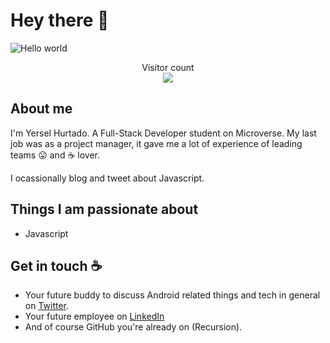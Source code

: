 # Hey there :wave:

<img src="https://raw.githubusercontent.com/sagar-viradiya/sagar-viradiya/master/resources/banner.png" alt="Hello world">

<p align="center"> 
  Visitor count<br>
  <img src="https://profile-counter.glitch.me/yersel500/count.svg" />
</p>

## About me

I'm Yersel Hurtado. A Full-Stack Developer student on Microverse. My last job was as a project manager, it gave me a lot of experience of leading teams :stuck_out_tongue: and :coffee: lover. 

I ocassionally blog and tweet about Javascript.


## Things I am passionate about

- Javascript

## Get in touch :coffee:

- Your future buddy to discuss Android related things and tech in general on [Twitter](https://twitter.com/YerselHurtado).
- Your future employee on [LinkedIn](https://www.linkedin.com/in/yersel-hurtado/)
- And of course GitHub you're already on (Recursion).

<!--
**yersel500/yersel500** is a ✨ _special_ ✨ repository because its `README.md` (this file) appears on your GitHub profile.

Here are some ideas to get you started:

- 🔭 I’m currently working on ...
- 🌱 I’m currently learning ...
- 👯 I’m looking to collaborate on ...
- 🤔 I’m looking for help with ...
- 💬 Ask me about ...
- 📫 How to reach me: ...
- 😄 Pronouns: ...
- ⚡ Fun fact: ...
-->

